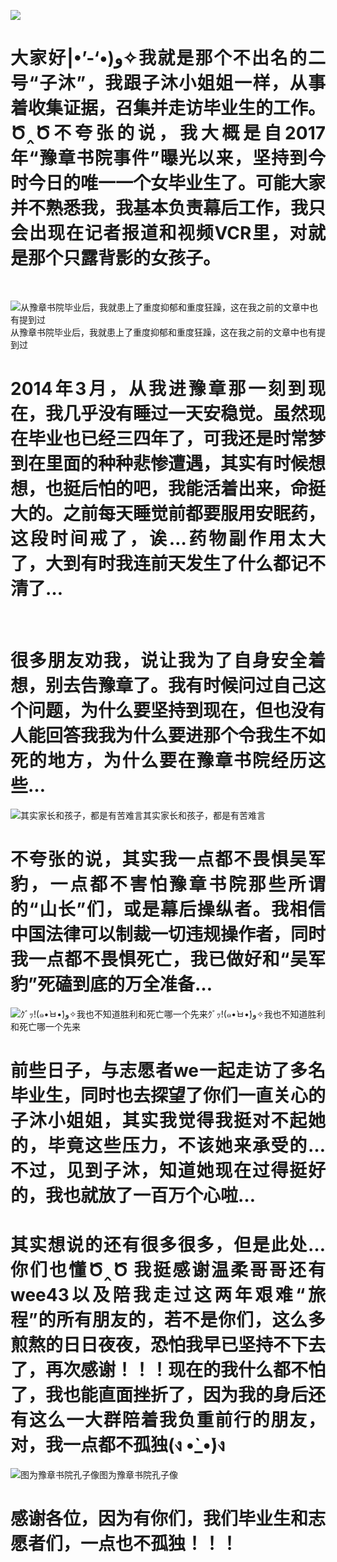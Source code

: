 <p><img src="https://www.iaders.com/wp-content/uploads/2019/11/1fd94-006OmctYly1g8i0u2nty3j30u00i0myy.jpg"></p>
<h1 align="justify">大家好|•&#8217;-&#8216;•)و✧我就是那个不出名的二号“子沐”，我跟子沐小姐姐一样，从事着收集证据，召集并走访毕业生的工作。Ծ‸Ծ不夸张的说，我大概是自2017年“豫章书院事件”曝光以来，坚持到今时今日的唯一一个女毕业生了。可能大家并不熟悉我，我基本负责幕后工作，我只会出现在记者报道和视频VCR里，对就是那个只露背影的女孩子。</h1>
<p><span id="more-8426"></span></p>
<p align="justify">&nbsp;</p>
<p class="picbox"><img src="https://www.iaders.com/wp-content/uploads/2019/11/c53c0-006OmctYly1g8i0u33kzxj30u012utdv.jpg" alt="从豫章书院毕业后，我就患上了重度抑郁和重度狂躁，这在我之前的文章中也有提到过"><span class="picinfo">从豫章书院毕业后，我就患上了重度抑郁和重度狂躁，这在我之前的文章中也有提到过</span></p>
<h1 align="justify">2014年3月，从我进豫章那一刻到现在，我几乎没有睡过一天安稳觉。虽然现在毕业也已经三四年了，可我还是时常梦到在里面的种种悲惨遭遇，其实有时候想想，也挺后怕的吧，我能活着出来，命挺大的。之前每天睡觉前都要服用安眠药，这段时间戒了，诶&#8230;药物副作用太大了，大到有时我连前天发生了什么都记不清了&#8230;</h1>
<p align="justify">&nbsp;</p>
<h1 align="justify">很多朋友劝我，说让我为了自身安全着想，别去告豫章了。我有时候问过自己这个问题，为什么要坚持到现在，但也没有人能回答我我为什么要进那个令我生不如死的地方，为什么要在豫章书院经历这些&#8230;</h1>
<p class="picbox"><img src="https://www.iaders.com/wp-content/uploads/2019/11/464e4-006OmctYly1g8i0u3bs1kj30d808cjrp.jpg" alt="其实家长和孩子，都是有苦难言"><span class="picinfo">其实家长和孩子，都是有苦难言</span></p>
<h1 align="justify">不夸张的说，其实我一点都不畏惧吴军豹，一点都不害怕豫章书院那些所谓的“山长”们，或是幕后操纵者。我相信中国法律可以制裁一切违规操作者，同时我一点都不畏惧死亡，我已做好和“吴军豹”死磕到底的万全准备&#8230;</h1>
<p class="picbox"><img src="https://www.iaders.com/wp-content/uploads/2019/11/279ce-006OmctYly1g8i0u3n5efj30oo0g640a.jpg" alt="ｸﾞｯ!(๑•̀ㅂ•́)و✧我也不知道胜利和死亡哪一个先来"><span class="picinfo">ｸﾞｯ!(๑•̀ㅂ•́)و✧我也不知道胜利和死亡哪一个先来</span></p>
<h1 align="justify">前些日子，与志愿者we一起走访了多名毕业生，同时也去探望了你们一直关心的子沐小姐姐，其实我觉得我挺对不起她的，毕竟这些压力，不该她来承受的&#8230; 不过，见到子沐，知道她现在过得挺好的，我也就放了一百万个心啦&#8230;</h1>
<h1 align="justify">其实想说的还有很多很多，但是此处&#8230;你们也懂Ծ‸Ծ 我挺感谢温柔哥哥还有wee43以及陪我走过这两年艰难“旅程”的所有朋友的，若不是你们，这么多煎熬的日日夜夜，恐怕我早已坚持不下去了，再次感谢！！！现在的我什么都不怕了，我也能直面挫折了，因为我的身后还有这么一大群陪着我负重前行的朋友，对，我一点都不孤独(ง •̀_•́)ง</h1>
<p class="picbox"><img src="https://www.iaders.com/wp-content/uploads/2019/11/5190b-006OmctYly1g8i0u3u9e3j309q09qaal.jpg" alt="图为豫章书院孔子像"><span class="picinfo">图为豫章书院孔子像</span></p>
<h1 align="justify">感谢各位，因为有你们，我们毕业生和志愿者们，一点也不孤独！！！</h1>